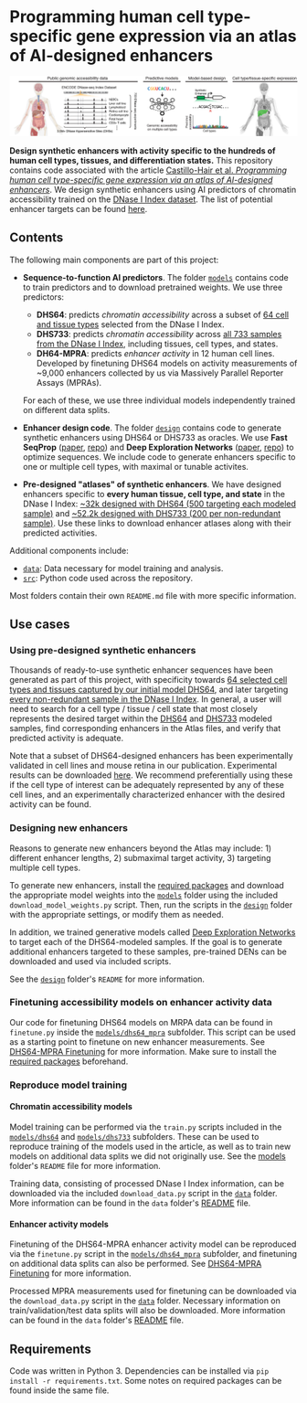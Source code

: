 # Programming human cell type-specific gene expression via an atlas of AI-designed enhancers

![plot](./readme_fig.png)

**Design synthetic enhancers with activity specific to the hundreds of human cell types, tissues, and differentiation states.** This repository contains code associated with the article [Castillo-Hair et al. *Programming human cell type-specific gene expression via an atlas of AI-designed enhancers*](https://doi.org/10.1101/2025.09.30.679565). We design synthetic enhancers using AI predictors of chromatin accessibility trained on the [DNase I Index dataset](https://doi.org/10.1038/s41586-020-2559-3). The list of potential enhancer targets can be found [here](https://static-content.springer.com/esm/art%3A10.1038%2Fs41586-020-2559-3/MediaObjects/41586_2020_2559_MOESM3_ESM.xlsx).

## Contents

The following main components are part of this project:

- **Sequence-to-function AI predictors**. The folder [`models`](./models) contains code to train predictors and to download pretrained weights. We use three predictors:
    
    - **DHS64**: predicts *chromatin accessibility* across a subset of [64 cell and tissue types](https://raw.githubusercontent.com/castillohair/enhancer-design/main/data/dhs_index/dhs64_training/selected_biosample_metadata.xlsx) selected from the DNase I Index.
    - **DHS733**: predicts *chromatin accessibility* across [all 733 samples from the DNase I Index](https://doi.org/10.1038/s41586-020-2559-3), including tissues, cell types, and states.
    - **DH64-MPRA**: predicts *enhancer activity* in 12 human cell lines. Developed by finetuning DHS64 models on activity measurements of ~9,000 enhancers collected by us via Massively Parallel Reporter Assays (MPRAs).

    For each of these, we use three individual models independently trained on different data splits.
    
- **Enhancer design code**. The folder [`design`](./design/) contains code to generate synthetic enhancers using DHS64 or DHS733 as oracles. We use  **Fast SeqProp** ([paper](https://doi.org/10.1186/s12859-021-04437-5), [repo](https://github.com/castillohair/corefsp/)) and **Deep Exploration Networks** ([paper](https://doi.org/10.1016/j.cels.2020.05.007), [repo](https://github.com/castillohair/genesis/)) to optimize sequences. We include code to generate enhancers specific to one or multiple cell types, with maximal or tunable activites.

<!---
- **Analysis of experimental validation results**. We characterized the performance of ~9,000 enhancers, including synthetic ones and natural controls, via MPRAs in 10 target cell lines. The folder [`analysis`](./analysis/) contains code to analyze those results and generate figures in our publication.
-->

- **Pre-designed "atlases" of synthetic enhancers**. We have designed enhancers specific to **every human tissue, cell type, and state** in the DNase I Index: [~32k designed with DHS64 (500 targeting each modeled sample)](https://www.biorxiv.org/content/biorxiv/early/2025/09/30/2025.09.30.679565/DC6/embed/media-6.xlsx?download=true) and [~52.2k designed with DHS733 (200 per non-redundant sample)](https://www.biorxiv.org/content/biorxiv/early/2025/09/30/2025.09.30.679565/DC13/embed/media-13.xlsx?download=true). Use these links to download enhancer atlases along with their predicted activities.

Additional components include:
- [`data`](./data): Data necessary for model training and analysis.
- [`src`](./src): Python code used across the repository.

Most folders contain their own `README.md` file with more specific information.

## Use cases

### Using pre-designed synthetic enhancers

Thousands of ready-to-use synthetic enhancer sequences have been generated as part of this project, with specificity towards [64 selected cell types and tissues captured by our initial model DHS64](https://www.biorxiv.org/content/biorxiv/early/2025/09/30/2025.09.30.679565/DC6/embed/media-6.xlsx?download=true), and later targeting [every non-redundant sample in the DNase I Index](https://www.biorxiv.org/content/biorxiv/early/2025/09/30/2025.09.30.679565/DC13/embed/media-13.xlsx?download=true). In general, a user will need to search for a cell type / tissue / cell state that most closely represents the desired target within the [DHS64](./data/dhs_index/dhs64_training/selected_biosample_metadata.xlsx) and [DHS733](https://static-content.springer.com/esm/art%3A10.1038%2Fs41586-020-2559-3/MediaObjects/41586_2020_2559_MOESM3_ESM.xlsx) modeled samples, find corresponding enhancers in the Atlas files, and verify that predicted activity is adequate.

Note that a subset of DHS64-designed enhancers has been experimentally validated in cell lines and mouse retina in our publication. Experimental results can be downloaded [here](https://www.biorxiv.org/content/biorxiv/early/2025/09/30/2025.09.30.679565/DC10/embed/media-10.xlsx?download=true). We recommend preferentially using these if the cell type of interest can be adequately represented by any of these cell lines, and an experimentally characterized enhancer with the desired activity can be found.

### Designing new enhancers

Reasons to generate new enhancers beyond the Atlas may include: 1) different enhancer lengths, 2) submaximal target activity, 3) targeting multiple cell types.

To generate new enhancers, install the [required packages](#requirements) and download the appropriate model weights into the [`models`](./models/) folder using the included `download_model_weights.py` script. Then, run the scripts in the [`design`](./design/) folder with the appropriate settings, or modify them as needed.

In addition, we trained generative models called [Deep Exploration Networks](https://doi.org/10.1016/j.cels.2020.05.007) to target each of the DHS64-modeled samples. If the goal is to generate additional enhancers targeted to these samples, pre-trained DENs can be downloaded and used via included scripts.

See the [`design`](./design/) folder's `README` for more information.

### Finetuning accessibility models on enhancer activity data

Our code for finetuning DHS64 models on MRPA data can be found in `finetune.py` inside the [`models/dhs64_mpra`](./models/dhs64_mpra/) subfolder. This script can be used as a starting point to finetune on new enhancer measurements. See [DHS64-MPRA Finetuning](./models/README.md#dhs64-mpra-finetuning) for more information. Make sure to install the [required packages](#requirements) beforehand.

### Reproduce model training

#### Chromatin accessibility models

Model training can be performed via the `train.py` scripts included in the [`models/dhs64`](./models/dhs64/) and [`models/dhs733`](models/dhs733/) subfolders. These can be used to reproduce training of the models used in the article, as well as to train new models on additional data splits we did not originally use. See the [models](./models/) folder's `README` file for more information.

Training data, consisting of processed DNase I Index information, can be downloaded via the included `download_data.py` script in the [`data`](./data) folder. More information can be found in the `data` folder's [README](./data/README.md#data-for-training-accessibility-models) file.

#### Enhancer activity models

Finetuning of the DHS64-MPRA enhancer activity model can be reproduced via the `finetune.py` script in the [`models/dhs64_mpra`](./models/dhs64_mpra/) subfolder, and finetuning on additional data splits can also be performed. See [DHS64-MPRA Finetuning](./models/README.md#dhs64-mpra-finetuning) for more information.

Processed MPRA measurements used for finetuning can be downloaded via the `download_data.py` script in the [`data`](./data/) folder. Necessary information on train/validation/test data splits will also be downloaded. More information can be found in the `data` folder's [README](./data/README.md#cell-line-and-mouse-retina-mpra-results) file.

<!---
### Reproduce publication analysis

Each analysis included in [`analysis`](./analysis/) will have its own workflow and requirements. See the folder's README.md file for more information.
-->

## Requirements

Code was written in Python 3. Dependencies can be installed via `pip install -r requirements.txt`. Some notes on required packages can be found inside the same file.
